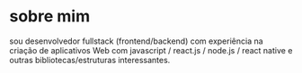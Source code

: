 # sobre mim

sou desenvolvedor fullstack (frontend/backend)
com experiência na criação de aplicativos Web com
javascript / react.js / node.js / react native
e outras bibliotecas/estruturas interessantes.
